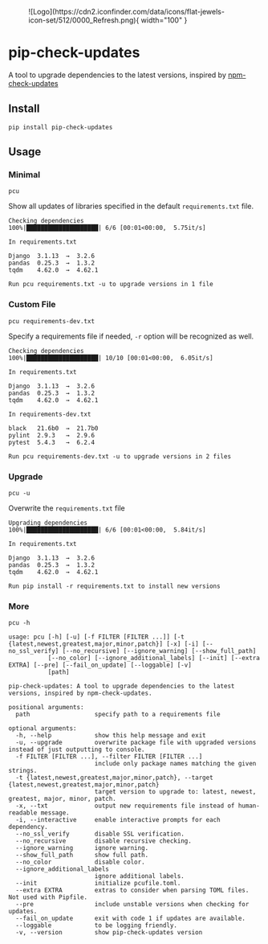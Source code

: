 <figure markdown>
![Logo](https://cdn2.iconfinder.com/data/icons/flat-jewels-icon-set/512/0000_Refresh.png){ width="100" }
</figure>

# pip-check-updates

A tool to upgrade dependencies to the latest versions, inspired by [npm-check-updates](https://www.npmjs.com/package/npm-check-updates)

## Install

    pip install pip-check-updates

## Usage

### Minimal

    pcu

Show all updates of libraries specified in the default `requirements.txt` file.

```{ .text .no-copy }
Checking dependencies
100%|████████████████████| 6/6 [00:01<00:00,  5.75it/s]

In requirements.txt

Django  3.1.13  →  3.2.6
pandas  0.25.3  →  1.3.2
tqdm    4.62.0  →  4.62.1

Run pcu requirements.txt -u to upgrade versions in 1 file
```

### Custom File

    pcu requirements-dev.txt

Specify a requirements file if needed, `-r` option will be recognized as well.

```{ .text .no-copy }
Checking dependencies
100%|████████████████████| 10/10 [00:01<00:00,  6.05it/s]

In requirements.txt

Django  3.1.13  →  3.2.6
pandas  0.25.3  →  1.3.2
tqdm    4.62.0  →  4.62.1

In requirements-dev.txt

black   21.6b0  →  21.7b0
pylint  2.9.3   →  2.9.6
pytest  5.4.3   →  6.2.4

Run pcu requirements-dev.txt -u to upgrade versions in 2 files
```

### Upgrade

    pcu -u

Overwrite the `requirements.txt` file

```{ .text .no-copy }
Upgrading dependencies
100%|████████████████████| 6/6 [00:01<00:00,  5.84it/s]

In requirements.txt

Django  3.1.13  →  3.2.6
pandas  0.25.3  →  1.3.2
tqdm    4.62.0  →  4.62.1

Run pip install -r requirements.txt to install new versions
```

### More

    pcu -h

```{ .text .no-copy }
usage: pcu [-h] [-u] [-f FILTER [FILTER ...]] [-t {latest,newest,greatest,major,minor,patch}] [-x] [-i] [--no_ssl_verify] [--no_recursive] [--ignore_warning] [--show_full_path]
           [--no_color] [--ignore_additional_labels] [--init] [--extra EXTRA] [--pre] [--fail_on_update] [--loggable] [-v]
           [path]

pip-check-updates: A tool to upgrade dependencies to the latest versions, inspired by npm-check-updates.

positional arguments:
  path                  specify path to a requirements file

optional arguments:
  -h, --help            show this help message and exit
  -u, --upgrade         overwrite package file with upgraded versions instead of just outputting to console.
  -f FILTER [FILTER ...], --filter FILTER [FILTER ...]
                        include only package names matching the given strings.
  -t {latest,newest,greatest,major,minor,patch}, --target {latest,newest,greatest,major,minor,patch}
                        target version to upgrade to: latest, newest, greatest, major, minor, patch.
  -x, --txt             output new requirements file instead of human-readable message.
  -i, --interactive     enable interactive prompts for each dependency.
  --no_ssl_verify       disable SSL verification.
  --no_recursive        disable recursive checking.
  --ignore_warning      ignore warning.
  --show_full_path      show full path.
  --no_color            disable color.
  --ignore_additional_labels
                        ignore additional labels.
  --init                initialize pcufile.toml.
  --extra EXTRA         extras to consider when parsing TOML files. Not used with Pipfile.
  --pre                 include unstable versions when checking for updates.
  --fail_on_update      exit with code 1 if updates are available.
  --loggable            to be logging friendly.
  -v, --version         show pip-check-updates version
```
